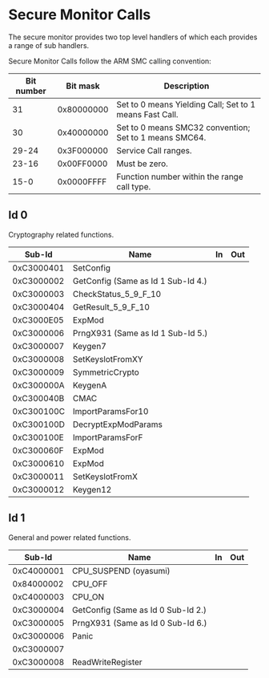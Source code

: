 # Secure Monitor Calls

The secure monitor provides two top level handlers of which each
provides a range of sub handlers.

Secure Monitor Calls follow the ARM SMC calling
convention:

| Bit number | Bit mask   | Description                                             |
| ---------- | ---------- | ------------------------------------------------------- |
| 31         | 0x80000000 | Set to 0 means Yielding Call; Set to 1 means Fast Call. |
| 30         | 0x40000000 | Set to 0 means SMC32 convention; Set to 1 means SMC64.  |
| 29-24      | 0x3F000000 | Service Call ranges.                                    |
| 23-16      | 0x00FF0000 | Must be zero.                                           |
| 15-0       | 0x0000FFFF | Function number within the range call type.             |

## Id 0

Cryptography related functions.

| Sub-Id     | Name                               | In | Out |
| ---------- | ---------------------------------- | -- | --- |
| 0xC3000401 | SetConfig                          |    |     |
| 0xC3000002 | GetConfig (Same as Id 1 Sub-Id 4.) |    |     |
| 0xC3000003 | CheckStatus\_5\_9\_F\_10           |    |     |
| 0xC3000404 | GetResult\_5\_9\_F\_10             |    |     |
| 0xC3000E05 | ExpMod                             |    |     |
| 0xC3000006 | PrngX931 (Same as Id 1 Sub-Id 5.)  |    |     |
| 0xC3000007 | Keygen7                            |    |     |
| 0xC3000008 | SetKeyslotFromXY                   |    |     |
| 0xC3000009 | SymmetricCrypto                    |    |     |
| 0xC300000A | KeygenA                            |    |     |
| 0xC300040B | CMAC                               |    |     |
| 0xC300100C | ImportParamsFor10                  |    |     |
| 0xC300100D | DecryptExpModParams                |    |     |
| 0xC300100E | ImportParamsForF                   |    |     |
| 0xC300060F | ExpMod                             |    |     |
| 0xC3000610 | ExpMod                             |    |     |
| 0xC3000011 | SetKeyslotFromX                    |    |     |
| 0xC3000012 | Keygen12                           |    |     |

## Id 1

General and power related functions.

| Sub-Id     | Name                               | In | Out |
| ---------- | ---------------------------------- | -- | --- |
| 0xC4000001 | CPU\_SUSPEND (oyasumi)             |    |     |
| 0x84000002 | CPU\_OFF                           |    |     |
| 0xC4000003 | CPU\_ON                            |    |     |
| 0xC3000004 | GetConfig (Same as Id 0 Sub-Id 2.) |    |     |
| 0xC3000005 | PrngX931 (Same as Id 0 Sub-Id 6.)  |    |     |
| 0xC3000006 | Panic                              |    |     |
| 0xC3000007 |                                    |    |     |
| 0xC3000008 | ReadWriteRegister                  |    |     |
